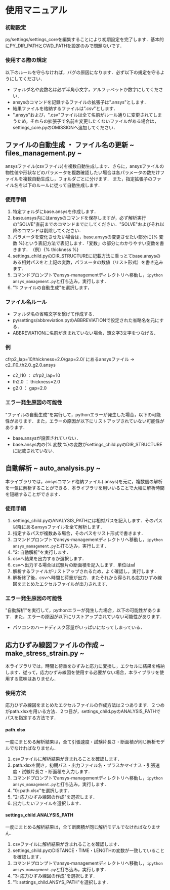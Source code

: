 # 使用マニュアル


### 初期設定
py/settings/settings_coreを編集することにより初期設定を完了します．基本的にPY_DIR_PATHとCWD_PATHを設定のみで問題ないです．

### 使用する際の規定
以下のルールを守らなければ，バグの原因になります．必ず以下の規定を守るようにしてください．
  - フォルダ名や変数名は必ず半角小文字，アルファベットか数字にしてください．
  - ansysのコマンドを記録するファイルの拡張子は".ansys"とします．
  - 結果ファイルを格納するファイルは”.csv"とします．
  - ".ansys"および，".csv"ファイルは全て名前がルール通りに変更されてしまうため，それらの拡張子で名前を変更したくないファイルがある場合は，settings_core.pyのOMISSIONへ追加してください．



## ファイルの自動生成 ・ ファイル名の更新 ~ files_management.py ~
ansysファイル(csvファイル)を複数自動生成します．さらに，ansysファイルの物性値や形状などのパラメータを複数確認したい場合は各パラメータの数だけファイルを複数自動生成し，フォルダごとに分けます．
また，指定拡張子のファイル名を以下のルールに従って自動生成します．

### 使用手順
  1. 特定フォルダにbase.ansysを作成します．
  2. base.ansys内にはansysのコマンドを保存しますが，必ず解析実行の"SOLVE"直前までのコマンドまでにしてください．"SOLVE"およびそれ以降のコマンドは削除してください．
  3. パラメータを変化させたい場合は，base.ansysの変更させたい部分に{% 変数 %}という表記方法で表記します．「変数」の部分にわかりやすい変数を書きます．　（例）{% thickness %}
  4. settings_child.pyのDIR_STRUCTUREに記載方法に乗っとてbase.ansysのある相対パスをと上記の変数，パラメータの数値（リスト形式）を書き込みます．
  5. コマンドプロンプトでansys-managementディレクトリへ移動し，`ipython ansys_management.py`と打ち込み，実行します．
  6. "1: ファイルの自動生成"を選択します，

### ファイル名ルール
  - フォルダ名の省略文字を繋げて作成する．
  - py/settings/abbreviation.pyのABBREVIATIONで設定された省略名を元にする．
  - ABBREVIATIONに名前が含まれていない場合，頭文字3文字をつなげる．

### 例
cfrp2_lap=10/thickness=2.0/gap=2.0/ にあるansysファイル   →   c2_l10_th2.0_g2.0.ansys

  - c2_l10 ： cfrp2_lap=10
  - th2.0 ： thickness=2.0
  - g2.0 ： gap=2.0

### エラー発生原因の可能性
"ファイルの自動生成"を実行して，pythonエラーが発生した場合，以下の可能性があります．また，エラーの原因が以下にリストアップされていない可能性があります．
  - base.ansysが設置されていない．
  - base.ansys内の{% 変数 %}の変数がsettings_child.pyのDIR_STRUCTUREに記載されていない．


## 自動解析 ~ auto_analysis.py ~
本ライブラリでは，ansysコマンド格納ファイル(.ansys)を元に，複数個の解析を一気に解析することができる．本ライブラリを用いいることで大幅に解析時間を短縮することができます．

### 使用手順
  1. settings_child.pyのANALYSIS_PATHには相対パスを記入します．そのパス以降にあるansysファイルを全て解析します．
  2. 指定するパスが複数ある場合，そのパスをリスト形式で書きます．
  3. コマンドプロンプトでansys-managementディレクトリへ移動し，`ipython ansys_management.py`と打ち込み，実行します．
  4. "2: 自動解析"を実行します．
  5. csvへ結果を出力するか選択します．
  6. csvへ出力する場合は試験片の断面積を記入します．単位は㎟
  7. 解析するファイルがリストアップされるため，よく確認し，実行します．
  8. 解析終了後，csvへ時間と荷重が出力．またそれから得られる応力ひずみ線図をまとめたエクセルファイルが出力されます．

### エラー発生原因の可能性
"自動解析"を実行して，pythonエラーが発生した場合，以下の可能性があります．また，エラーの原因が以下にリストアップされていない可能性があります．
  - パソコンのハードディスク容量がいっぱいになってしまっている．



## 応力ひずみ線図ファイルの作成 ~ make_stress_strain.py ~
本ライブラリでは，時間と荷重をひずみと応力に変換し，エクセルに結果を格納します．従って，応力ひずみ線図を使用する必要がない場合，本ライブラリを使用する意味はありません．

### 使用方法
応力ひずみ線図をまとめたエクセルファイルの作成方法は２つあります．２つめがpath.xlsxを用いる方法．２つ目が，settings_child.pyのANALYSIS_PATHでパスを指定する方法です．
#### path.xlsx
一度にまとめる解析結果は，全て引張速度・試験片長さ・断面積が同じ解析モデルでなければなりません．
  1. csvファイルに解析結果が含まれることを確認します．
  2. path.xlsxを開き，初期パス・出力ファイル名・プラスかマイナス・引張速度・試験片長さ・断面積を入力します．
  3. コマンドプロンプトでansys-managementディレクトリへ移動し，`ipython ansys_management.py`と打ち込み，実行します．
  4. "0: path.xlsx"を選択します．
  5. "2: 応力ひずみ線図の作成"を選択します．
  6. 出力したいファイルを選択します．
#### settings_child.ANALYSIS_PATH
一度にまとめる解析結果は，全て断面積が同じ解析モデルでなければなりません．
  1. csvファイルに解析結果が含まれることを確認します．
  2. settings_child.pyのDISTANCE・TIME・LENGTHの変数が一致していることを確認します．
  3. コマンドプロンプトでansys-managementディレクトリへ移動し，`ipython ansys_management.py`と打ち込み，実行します．
  4. "3: 応力ひずみ線図の作成"を選択します．
  5. "1: settings_child.ANSYS_PATH"を選択します．
